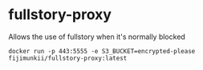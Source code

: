 # fullstory-proxy

Allows the use of fullstory when it's normally blocked

`docker run -p 443:5555 -e S3_BUCKET=encrypted-please fijimunkii/fullstory-proxy:latest`
